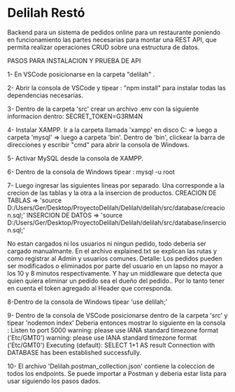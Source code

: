 # Delilah Restó

Backend para un sistema de pedidos online para un restaurante poniendo en funcionamiento las partes necesarias para montar una REST API,
que permita realizar operaciones CRUD sobre una estructura de datos.

PASOS PARA INSTALACION Y PRUEBA DE API

1- En VSCode posicionarse en la carpeta "delilah" .

2- Abrir la consola de VSCode y tipear : "npm install" para instalar todas las dependencias necesarias.

3- Dentro de la carpeta 'src' crear un archivo .env con la siguiente informacion dentro:  SECRET_TOKEN=G3RM4N

4- Instalar XAMPP. Ir a la carpeta llamada 'xampp' en  disco C: => luego a carpeta 'mysql' =>  luego a carpeta 'bin'.
Dentro de 'bin', clickear la barra de direcciones y escribir "cmd" para abrir la consola de Windows.

5- Activar MySQL desde la consola de XAMPP.

6- Dentro de la consola de Windows tipear : mysql -u root

7- Luego ingresar las siguientes lineas por separado. 
Una corresponde a la crecion de las tablas y la otra a la insercion de productos.
CREACION DE TABLAS => 'source D:/Users/Ger/Desktop/ProyectoDelilah/Delilah/delilah/src/database/creacion.sql;'
INSERCION DE DATOS => 'source D:/Users/Ger/Desktop/ProyectoDelilah/Delilah/delilah/src/database/insercion.sql;'

No estan cargados ni los usuarios ni ningun pedido, todo deberia ser cargado manualmante.
En el archivo explained.txt se explican las rutas y como registrar al Admin y usuarios comunes.
Detalle: Los pedidos pueden ser modificados o eliminados por parte del usuario en un lapso no mayor 
a los 10 y 8 minutos respectivamente.
Y hay un middleware que detecta que quien quiera eliminar un pedido sea el dueño del pedido..
Por lo tanto tener en cuenta el token agregado al Header que corresponda.


8-Dentro de la consola de Windows tipear 'use delilah;'

9- Dentro de la consola de VSCode posicionarse dentro de la carpeta 'src' y tipear 'nodemon index'
   Deberia entonces mostrar lo siguiente en la consola :
      Listen to port 5000
      warning: please use IANA standard timezone format ('Etc/GMT0')
      warning: please use IANA standard timezone format ('Etc/GMT0')
      Executing (default): SELECT 1+1 AS result
      Connection with DATABASE has been established successfully.

10- El archivo 'Delilah.postman_collection.json' contiene la coleccion de todos los endpoints.
Se puede importar a Postman y deberia estar lista para usar siguiendo los pasos dados.